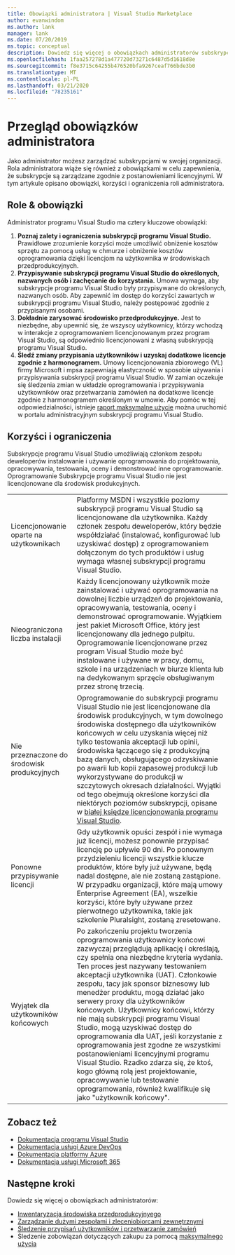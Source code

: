 ```yaml
---
title: Obowiązki administratora | Visual Studio Marketplace
author: evanwindom
ms.author: lank
manager: lank
ms.date: 07/20/2019
ms.topic: conceptual
description: Dowiedz się więcej o obowiązkach administratorów subskrypcji.
ms.openlocfilehash: 1faa257278d1a477720d73271c6487d5d1618d8e
ms.sourcegitcommit: f8e3715c64255b476520bfa9267ceaf766bde3b0
ms.translationtype: MT
ms.contentlocale: pl-PL
ms.lasthandoff: 03/21/2020
ms.locfileid: "78235161"
---
```

# <a name="overview-of-administrator-responsibilities"></a>Przegląd obowiązków administratora
Jako administrator możesz zarządzać subskrypcjami w swojej organizacji.  Rola administratora wiąże się również z obowiązkami w celu zapewnienia, że subskrypcje są zarządzane zgodnie z postanowieniami licencyjnymi. W tym artykule opisano obowiązki, korzyści i ograniczenia roli administratora.

## <a name="roles--responsibilities"></a>Role & obowiązki
Administrator programu Visual Studio ma cztery kluczowe obowiązki:

1. **Poznaj zalety i ograniczenia subskrypcji programu Visual Studio.** Prawidłowe zrozumienie korzyści może umożliwić obniżenie kosztów sprzętu za pomocą usług w chmurze i obniżenie kosztów oprogramowania dzięki licencjom na użytkownika w środowiskach przedprodukcyjnych. 
2. **Przypisywanie subskrypcji programu Visual Studio do określonych, nazwanych osób i zachęcanie do korzystania.** Umowa wymaga, aby subskrypcje programu Visual Studio były przypisywane do określonych, nazwanych osób. Aby zapewnić im dostęp do korzyści zawartych w subskrypcji programu Visual Studio, należy postępować zgodnie z przypisanymi osobami.
3. **Dokładnie zarysować środowisko przedprodukcyjnye.** Jest to niezbędne, aby upewnić się, że wszyscy użytkownicy, którzy wchodzą w interakcje z oprogramowaniem licencjonowanym przez program Visual Studio, są odpowiednio licencjonowani z własną subskrypcją programu Visual Studio. 
4. **Śledź zmiany przypisania użytkowników i uzyskaj dodatkowe licencje zgodnie z harmonogramem.** Umowy licencjonowania zbiorowego (VL) firmy Microsoft i mpsa zapewniają elastyczność w sposobie używania i przypisywania subskrypcji programu Visual Studio. W zamian oczekuje się śledzenia zmian w układzie oprogramowania i przypisywania użytkowników oraz przetwarzania zamówień na dodatkowe licencje zgodnie z harmonogramem określonym w umowie.  Aby pomóc w tej odpowiedzialności, istnieje [raport maksymalne użycie](maximum-usage.md) można uruchomić w portalu administracyjnym subskrypcji programu Visual Studio. 

## <a name="benefits-and-limitations"></a>Korzyści i ograniczenia
Subskrypcje programu Visual Studio umożliwiają członkom zespołu deweloperów instalowanie i używanie oprogramowania do projektowania, opracowywania, testowania, oceny i demonstrować inne oprogramowanie. Oprogramowanie Subskrypcje programu Visual Studio nie jest licencjonowane dla środowisk produkcyjnych.

|                                          |                         |
|------------------------------------------|----------------------------------------------------------------------------------------------------------------------------------------------------------------------------------------------------------------------------------------------------------------------------------------------------------------------------------------------------------------------------------------------------------------------------------------------------------------------------------------------------------------------------------------------------------------------------------------------------------------------------|
| Licencjonowanie oparte na użytkownikach                     | Platformy MSDN i wszystkie poziomy subskrypcji programu Visual Studio są licencjonowane dla użytkownika. Każdy członek zespołu deweloperów, który będzie współdziałać (instalować, konfigurować lub uzyskiwać dostęp) z oprogramowaniem dołączonym do tych produktów i usług wymaga własnej subskrypcji programu Visual Studio.                                                                                                                                                                                                                                                                                                                                  |
| Nieograniczona liczba instalacji                  | Każdy licencjonowany użytkownik może zainstalować i używać oprogramowania na dowolnej liczbie urządzeń do projektowania, opracowywania, testowania, oceny i demonstrować oprogramowanie. Wyjątkiem jest pakiet Microsoft Office, który jest licencjonowany dla jednego pulpitu. Oprogramowanie licencjonowane przez program Visual Studio może być instalowane i używane w pracy, domu, szkole i na urządzeniach w biurze klienta lub na dedykowanym sprzęcie obsługiwanym przez stronę trzecią.                                                                                                                                                                                                                                  |
| Nie przeznaczone do środowisk produkcyjnych | Oprogramowanie do subskrypcji programu Visual Studio nie jest licencjonowane dla środowisk produkcyjnych, w tym dowolnego środowiska dostępnego dla użytkowników końcowych w celu uzyskania więcej niż tylko testowania akceptacji lub opinii, środowiska łączącego się z produkcyjną bazą danych, obsługującego odzyskiwanie po awarii lub kopii zapasowej produkcji lub wykorzystywane do produkcji w szczytowych okresach działalności. Wyjątki od tego obejmują określone korzyści dla niektórych poziomów subskrypcji, opisane w [białej księdze licencjonowania programu Visual Studio](https://visualstudio.microsoft.com/wp-content/uploads/2019/06/Visual-Studio-Licensing-Whitepaper-May-2019.pdf).                                                                                            |
| Ponowne przypisywanie licencji                     | Gdy użytkownik opuści zespół i nie wymaga już licencji, możesz ponownie przypisać licencję po upływie 90 dni. Po ponownym przydzieleniu licencji wszystkie klucze produktów, które były już używane, będą nadal dostępne, ale nie zostaną zastąpione. W przypadku organizacji, które mają umowy Enterprise Agreement (EA), wszelkie korzyści, które były używane przez pierwotnego użytkownika, takie jak szkolenie Pluralsight, zostaną zresetowane.                                                                                                                                                                                                                                                 |
| Wyjątek dla użytkowników końcowych                  | Po zakończeniu projektu tworzenia oprogramowania użytkownicy końcowi zazwyczaj przeglądują aplikację i określają, czy spełnia ona niezbędne kryteria wydania. Ten proces jest nazywany testowaniem akceptacji użytkownika (UAT). Członkowie zespołu, tacy jak sponsor biznesowy lub menedżer produktu, mogą działać jako serwery proxy dla użytkowników końcowych. Użytkownicy końcowi, którzy nie mają subskrypcji programu Visual Studio, mogą uzyskiwać dostęp do oprogramowania dla UAT, jeśli korzystanie z oprogramowania jest zgodne ze wszystkimi postanowieniami licencyjnymi programu Visual Studio. Rzadko zdarza się, że ktoś, kogo główną rolą jest projektowanie, opracowywanie lub testowanie oprogramowania, również kwalifikuje się jako "użytkownik końcowy". |

## <a name="see-also"></a>Zobacz też
- [Dokumentacja programu Visual Studio](https://docs.microsoft.com/visualstudio/)
- [Dokumentacja usługi Azure DevOps](https://docs.microsoft.com/azure/devops/)
- [Dokumentacja platformy Azure](https://docs.microsoft.com/azure/)
- [Dokumentacja usługi Microsoft 365](https://docs.microsoft.com/microsoft-365/)

## <a name="next-steps"></a>Następne kroki
Dowiedz się więcej o obowiązkach administratorów:
- [Inwentaryzacja środowiska przedprodukcyjnyego](admin-inventory.md)
- [Zarządzanie dużymi zespołami i zleceniobiorcami zewnętrznymi](manage-teams.md)
- [Śledzenie przypisań użytkowników i przetwarzanie zamówień](assignments-orders.md)
- Śledzenie zobowiązań dotyczących zakupu za pomocą [maksymalnego użycia](maximum-usage.md)
